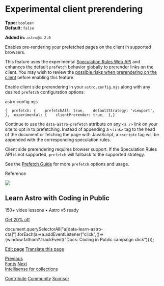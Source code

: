 Experimental client prerendering
================================

**Type:** `boolean`  
**Default:** `false`  

**Added in:** `astro@4.2.0`

Enables pre-rendering your prefetched pages on the client in supported browsers.

This feature uses the experimental [Speculation Rules Web API](https://developer.mozilla.org/en-US/docs/Web/API/Speculation_Rules_API) and enhances the default `prefetch` behavior globally to prerender links on the client. You may wish to review the [possible risks when prerendering on the client](https://developer.mozilla.org/en-US/docs/Web/API/Speculation_Rules_API#unsafe_prefetching) before enabling this feature.

Enable client side prerendering in your `astro.config.mjs` along with any desired `prefetch` configuration options:

astro.config.mjs

    {  prefetch: {    prefetchAll: true,    defaultStrategy: 'viewport',  },  experimental: {    clientPrerender: true,  },}

Continue to use the `data-astro-prefetch` attribute on any `<a />` link on your site to opt in to prefetching. Instead of appending a `<link>` tag to the head of the document or fetching the page with JavaScript, a `<script>` tag will be appended with the corresponding speculation rules.

Client side prerendering requires browser support. If the Speculation Rules API is not supported, `prefetch` will fallback to the supported strategy.

See the [Prefetch Guide](/en/guides/prefetch/) for more `prefetch` options and usage.

Reference

![](/_astro/CodingInPublic.DpaYu7Qd_5sx41.webp)

Learn Astro with **Coding in Public**
-------------------------------------

150+ video lessons • Astro v5 ready

[Get 20% off](https://learnastro.dev?code=ASTRO_PROMO)

document.querySelectorAll("a\[data-learn-astro-cta\]").forEach(a=>a.addEventListener("click",()=>{window.fathom?.trackEvent("Docs: Coding in Public campaign click")}));

[Edit page](https://github.com/withastro/docs/edit/main/src/content/docs/en/reference/experimental-flags/client-prerender.mdx) [Translate this page](https://contribute.docs.astro.build/guides/i18n/)

[Previous  
Fonts](/en/reference/experimental-flags/fonts/) [Next  
Intellisense for collections](/en/reference/experimental-flags/content-intellisense/)

[Contribute](/en/contribute/) [Community](https://astro.build/chat) [Sponsor](https://opencollective.com/astrodotbuild)